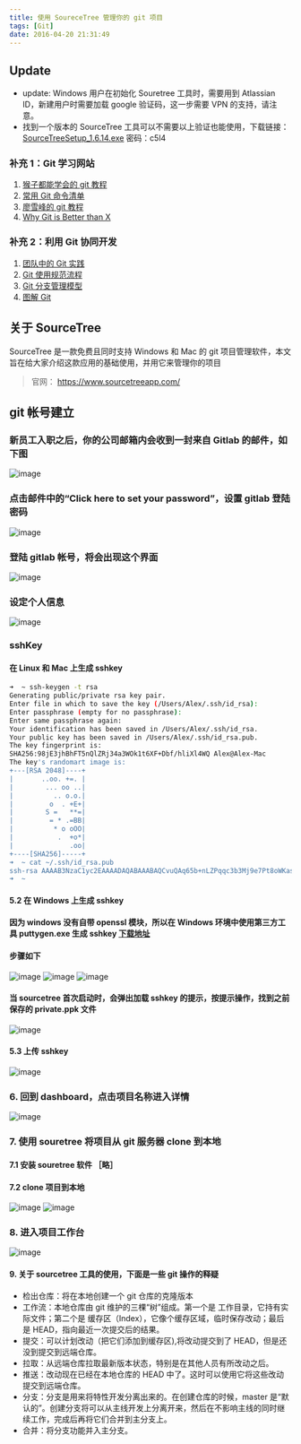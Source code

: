 ```yaml
---
title: 使用 SoureceTree 管理你的 git 项目
tags: [Git]
date: 2016-04-20 21:31:49
---
```


## Update

* update: Windows 用户在初始化 Souretree 工具时，需要用到 Atlassian ID，新建用户时需要加载 google 验证码，这一步需要 VPN 的支持，请注意。
* 找到一个版本的 SourceTree 工具可以不需要以上验证也能使用，下载链接：[SourceTreeSetup_1.6.14.exe](http://pan.baidu.com/s/1eRDMgEY) 密码：c5l4

### 补充 1：Git 学习网站

1. [猴子都能学会的 git 教程](http://backlogtool.com/git-guide/cn/)
2. [常用 Git 命令清单](http://www.ruanyifeng.com/blog/2015/12/git-cheat-sheet.html)
3. [廖雪峰的 git 教程](http://www.liaoxuefeng.com/wiki/0013739516305929606dd18361248578c67b8067c8c017b000)
4. [Why Git is Better than X](http://zoomq.qiniudn.com/ZQScrapBook/ZqFLOSS/data/20081210180347/)

### 补充 2：利用 Git 协同开发

1. [团队中的 Git 实践](https://ourai.ws/posts/working-with-git-in-team/)
2. [Git 使用规范流程](http://www.ruanyifeng.com/blog/2015/08/git-use-process.html)
3. [Git 分支管理模型](http://nvie.com/files/Git-branching-model.pdf)
4. [图解 Git](http://marklodato.github.io/visual-git-guide/index-zh-cn.html)

## 关于 SourceTree

SourceTree 是一款免费且同时支持 Windows 和 Mac 的 git 项目管理软件，本文旨在给大家介绍这款应用的基础使用，并用它来管理你的项目

>官网： <https://www.sourcetreeapp.com/>

## git 帐号建立

### 新员工入职之后，你的公司邮箱内会收到一封来自 Gitlab 的邮件，如下图

![image](http://samzong.oss-cn-shenzhen.aliyuncs.com/2016%2F04%2Fsourcetree02.jpg)

### 点击邮件中的“Click here to set your password”，设置 gitlab 登陆密码

![image](http://samzong.oss-cn-shenzhen.aliyuncs.com/2016%2F04%2Fsouretree03.jpg)

### 登陆 gitlab 帐号，将会出现这个界面

![image](http://samzong.oss-cn-shenzhen.aliyuncs.com/2016%2F04%2Fsourcetree05.jpg)

### 设定个人信息

![image](http://samzong.oss-cn-shenzhen.aliyuncs.com/2016%2F04%2Fsouretree06.jpg)

### sshKey

#### 在 Linux 和 Mac 上生成 sshkey

```bash
➜  ~ ssh-keygen -t rsa
Generating public/private rsa key pair.
Enter file in which to save the key (/Users/Alex/.ssh/id_rsa):
Enter passphrase (empty for no passphrase):
Enter same passphrase again:
Your identification has been saved in /Users/Alex/.ssh/id_rsa.
Your public key has been saved in /Users/Alex/.ssh/id_rsa.pub.
The key fingerprint is:
SHA256:98jE3jhBhFT5nQlZRj34a3WOk1t6XF+Dbf/hliXl4WQ Alex@Alex-Mac
The key's randomart image is:
+---[RSA 2048]----+
|       ..oo. +=. |
|        ... oo ..|
|          .. o.o.|
|         o  . +E+|
|        S =   **=|
|         = * .=BB|
|          * o oOO|
|           .  +o*|
|              .oo|
+----[SHA256]-----+
➜  ~ cat ~/.ssh/id_rsa.pub
ssh-rsa AAAAB3NzaC1yc2EAAAADAQABAAABAQCvuQAq65b+nLZPqqc3b3Mj9e7Pt8oWKasJFa2QH1VIEkDvxKLFGcHsT7Ur4zXwEi9YiW2tVRrBSjcMALxuBjVm2IxYV6Lk8SLuGadyYy5telWGJmHsQ3VIPRuKwpzTkLN643kjqc6JFSlnZG/XoP9SPtCOsp2ql4u0s7Auc2bZay4RaTDXbcpJVU9OA0xM8Zy4oTTNYdZ4tvGittVmn+wLrhN255J7clORF5126dmDYxV3E8ZboaDdQpdLGIWmDNcBJQvl0CLwpKUCi7EUDqDVtm4bNgwIX9fEIkTxGdaWjBW1iXBk8TGXWkgB+Qp8B1IwaJ4GHUwUhQrefWvw9XeJ Alex@Alex-Mac
➜  ~
```

#### 5.2 在 Windows 上生成 sshkey

#### 因为 windows 没有自带 openssl 模块，所以在 Windows 环境中使用第三方工具 puttygen.exe 生成 sshkey [下载地址](http://the.earth.li/~sgtatham/putty/0.67/x86/puttygen.exe)

#### 步骤如下

![image](http://samzong.oss-cn-shenzhen.aliyuncs.com/2016%2F04%2Fsourcetree13.jpg)
![image](http://samzong.oss-cn-shenzhen.aliyuncs.com/2016%2F04%2Fsourcetree14.jpg)
![image](http://samzong.oss-cn-shenzhen.aliyuncs.com/2016%2F04%2Fsourcetree15.jpg)

#### 当 sourcetree 首次启动时，会弹出加载 sshkey 的提示，按提示操作，找到之前保存的 private.ppk 文件

![image](http://samzong.oss-cn-shenzhen.aliyuncs.com/2016%2F04%2Fsourcetree12.jpg)

#### 5.3 上传 sshkey

![image](http://samzong.oss-cn-shenzhen.aliyuncs.com/2016%2F04%2Fsourcetree07.jpg)

### 6. 回到 dashboard，点击项目名称进入详情

![image](http://samzong.oss-cn-shenzhen.aliyuncs.com/2016%2F04%2Fsourcetree08.jpg)

### 7. 使用 souretree 将项目从 git 服务器 clone 到本地

#### 7.1 安装 souretree 软件 ［略］

#### 7.2 clone 项目到本地

![image](http://samzong.oss-cn-shenzhen.aliyuncs.com/2016%2F04%2Fsourcetree09.jpg)
![image](http://samzong.oss-cn-shenzhen.aliyuncs.com/2016%2F04%2Fsourcetree10.jpg)

### 8. 进入项目工作台

![image](http://samzong.oss-cn-shenzhen.aliyuncs.com/2016%2F04%2Fsourcetree11.jpg)

#### 9. 关于 sourcetree 工具的使用，下面是一些 git 操作的释疑

* 检出仓库：将在本地创建一个 git 仓库的克隆版本
* 工作流：本地仓库由 git 维护的三棵“树”组成。第一个是 工作目录，它持有实际文件；第二个是 缓存区（Index），它像个缓存区域，临时保存改动；最后是 HEAD，指向最近一次提交后的结果。
* 提交：可以计划改动（把它们添加到缓存区),将改动提交到了 HEAD，但是还没到提交到远端仓库。
* 拉取：从远端仓库拉取最新版本状态，特别是在其他人员有所改动之后。
* 推送：改动现在已经在本地仓库的 HEAD 中了。这时可以使用它将这些改动提交到远端仓库。
* 分支：分支是用来将特性开发分离出来的。在创建仓库的时候，master 是“默认的”。创建分支将可以从主线开发上分离开来，然后在不影响主线的同时继续工作，完成后再将它们合并到主分支上。
* 合并：将分支功能并入主分支。
